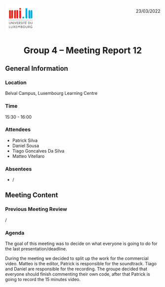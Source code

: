 <div style="display: inline-block;">
	<img src="logo_uni.jpg"
	alt="University of Luxembourg logo"
	style="float: left;
	width : 20%; "/>
	<p style="float:right;"> 23/03/2022</p>
	
</div>

# <center>Group 4 – Meeting Report 12
## General Information

### Location
Belval Campus, Luxembourg Learning Centre
### Time 
15:30 - 16:00
### Attendees
 - Patrick Silva
 - Daniel Sousa
 - Tiago Goncalves Da Silva
 - Matteo Vitellaro

### Absentees
 - /
 
## Meeting Content

### Previous Meeting Review
/
###  Agenda

The goal of this meeting was to decide on what everyone is going to do for the last presentation/deadline.


During the meeting we decided to split up the work for the commercial video. Matteo is the editor, Patrick is responsible for the soundtrack. Tiago and Daniel are responsible for the recording. 
The groupe decided that everyone should finish commenting their own code, after that Patrick is going to record the 15 minutes video. 



 
